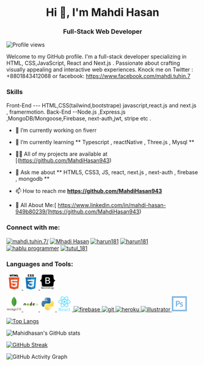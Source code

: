 



<h1 align="center">Hi 👋, I'm Mahdi Hasan</h1>
<h3 align="center">Full-Stack Web Developer</h3>

![Profile views](https://gpvc.arturio.dev/mahdihas) 

Welcome to my GitHub profile. I'm a full-stack developer specializing in HTML, CSS,JavaScript, React and Next.js  . Passionate about crafting visually appealing and interactive web experiences.
Knock me on Twitter : +8801843412068 or
facebook: https://www.facebook.com/mahdi.tuhin.7
<h3>Skills</h3>

Front-End --- HTML,CSS(tailwind,bootstrape) javascript,react.js and next.js , framermotion.
Back-End  --Node.js ,Express.js ,MongoDB/Mongoose,Firebase, next-auth,jwt, stripe etc .

 

- 🔭 I’m currently working on fiverr

- 🌱 I’m currently learning ** Typescript , reactNative , Three.js , Mysql **

- 👨‍💻 All of my projects are available at  [(https://github.com/MahdiHasan943)

- 💬 Ask me about ** HTML5, CSS3, JS, react, next.js , next-auth , firebase , mongodb **

- 📫 How to reach me **https://github.com/MahdiHasan943**

- 📄 All About Me:[ https://www.linkedin.com/in/mahdi-hasan-949b80239/]https://github.com/MahdiHasan943)

<h3 align="left">Connect with me:</h3>
<p align="left">
<a href="https://fb.com/mahdi.tuhin.7/" target="blank"><img align="center" src="https://raw.githubusercontent.com/rahuldkjain/github-profile-readme-generator/master/src/images/icons/Social/facebook.svg" alt="mahdi.tuhin.7/" height="30" width="40" /></a>
<a href="https://twitter.com/MoktoAlo" target="blank"><img align="center" src="https://raw.githubusercontent.com/rahuldkjain/github-profile-readme-generator/master/src/images/icons/Social/twitter.svg" alt="Mhadi Hasan" height="30" width="40" /></a>
<a href="https://www.linkedin.com/in/mahdi-hasan-949b80239/" target="blank"><img align="center" src="https://raw.githubusercontent.com/rahuldkjain/github-profile-readme-generator/master/src/images/icons/Social/linked-in-alt.svg" alt="harun181" height="30" width="40" /></a>
<a href="" target="blank"><img align="center" src="https://raw.githubusercontent.com/rahuldkjain/github-profile-readme-generator/master/src/images/icons/Social/codepen.svg" alt="harun181" height="30" width="40" /></a>
<a href="" target="blank"><img align="center" src="https://raw.githubusercontent.com/rahuldkjain/github-profile-readme-generator/master/src/images/icons/Social/youtube.svg" alt="hablu programmer" height="30" width="40" /></a>
<a href=" " target="blank"><img align="center" src="https://raw.githubusercontent.com/rahuldkjain/github-profile-readme-generator/master/src/images/icons/Social/instagram.svg" alt="tutul_181" height="30" width="40" /></a>

</p>

<h3 align="left">Languages and Tools:</h3>
<p align="left"> 
<a href="https://www.w3.org/html/" target="_blank"> <img src="https://raw.githubusercontent.com/devicons/devicon/master/icons/html5/html5-original-wordmark.svg" alt="html5" width="40" height="40"/> </a> 
<a href="https://www.w3schools.com/css/" target="_blank"> <img src="https://raw.githubusercontent.com/devicons/devicon/master/icons/css3/css3-original-wordmark.svg" alt="css3" width="40" height="40"/> </a>
<a href="https://getbootstrap.com" target="_blank"> <img src="https://raw.githubusercontent.com/devicons/devicon/master/icons/bootstrap/bootstrap-plain-wordmark.svg" alt="bootstrap" width="40" height="40"/> </a> 

<a href="https://www.mongodb.com/" target="_blank"> <img src="https://raw.githubusercontent.com/devicons/devicon/master/icons/mongodb/mongodb-original-wordmark.svg" alt="mongodb" width="40" height="40"/> </a> 
<a href="https://nodejs.org" target="_blank"> <img src="https://raw.githubusercontent.com/devicons/devicon/master/icons/nodejs/nodejs-original-wordmark.svg" alt="nodejs" width="40" height="40"/> </a>
<a href="https://www.python.org" target="_blank"> <img src="https://raw.githubusercontent.com/devicons/devicon/master/icons/python/python-original.svg" alt="python" width="40" height="40"/> </a> 
<a href="https://reactjs.org/" target="_blank"> <img src="https://raw.githubusercontent.com/devicons/devicon/master/icons/react/react-original-wordmark.svg" alt="react" width="40" height="40"/> </a> 
<a href="https://firebase.google.com/" target="_blank"> <img src="https://www.vectorlogo.zone/logos/firebase/firebase-icon.svg" alt="firebase" width="40" height="40"/> </a> 
<a href="https://git-scm.com/" target="_blank"> <img src="https://www.vectorlogo.zone/logos/git-scm/git-scm-icon.svg" alt="git" width="40" height="40"/> </a> 
<a href="https://heroku.com" target="_blank"> <img src="https://www.vectorlogo.zone/logos/heroku/heroku-icon.svg" alt="heroku" width="40" height="40"/> </a> 
<a href="https://www.adobe.com/in/products/illustrator.html" target="_blank"> <img src="https://www.vectorlogo.zone/logos/adobe_illustrator/adobe_illustrator-icon.svg" alt="illustrator" width="40" height="40"/> </a> 
<a href="https://www.photoshop.com/en" target="_blank"> <img src="https://raw.githubusercontent.com/devicons/devicon/master/icons/photoshop/photoshop-line.svg" alt="photoshop" width="40" height="40"/> </a> 
</p>

[![Top Langs](https://github-readme-stats.vercel.app/api/top-langs/?username=Mahdihas&theme=tokyonight)](https://github.com/anuraghazra/github-readme-stats)


![Mahidhasan's GitHub stats](https://github-readme-stats.vercel.app/api?username=Mahdihas&theme=tokyonight&show_icons=true)



[![GitHub Streak](https://github-readme-streak-stats.herokuapp.com?user=Mahdihas&theme=tokyonight&hide_border=true&border=DD2727&stroke=DD2727)](https://git.io/streak-stats)



![GitHub Activity Graph](https://activity-graph.herokuapp.com/graph?username=Mahdihas)  
